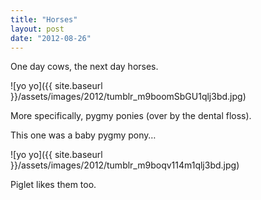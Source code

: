 ```yaml
---
title: "Horses"
layout: post
date: "2012-08-26"
---
```


One day cows, the next day horses.

![yo yo]({{ site.baseurl }}/assets/images/2012/tumblr_m9boomSbGU1qlj3bd.jpg)

More specifically, pygmy ponies (over by the dental floss).

This one was a baby pygmy pony…

![yo yo]({{ site.baseurl }}/assets/images/2012/tumblr_m9boqv114m1qlj3bd.jpg)

Piglet likes them too.

